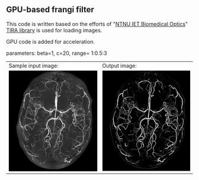 ## GPU-based frangi filter

This code is written based on the efforts of "[NTNU IET Biomedical Optics](http://ntnu-bioopt.github.io/software/libfrangi.html)"
[TIRA library](https://github.com/STIM-Lab) is used for loading images.

GPU code is added for acceleration.

 parameters: beta=1, c=20, range= 1:0.5:3</p>
<table>
  <tr>
    <td>Sample input image:</td>
     <td>Output image:</td>
  </tr>
  <tr>
    <td><img src = "brain.bmp" width=300></td>
    <td><img src = "result.bmp" width=300></td>
  </tr>
 </table>

